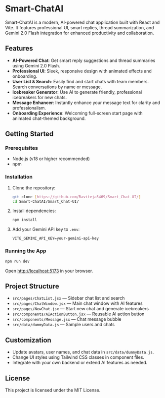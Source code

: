 # Smart-ChatAI

Smart-ChatAI is a modern, AI-powered chat application built with React and Vite. It features professional UI, smart replies, thread summarization, and Gemini 2.0 Flash integration for enhanced productivity and collaboration.

## Features

- **AI-Powered Chat**: Get smart reply suggestions and thread summaries using Gemini 2.0 Flash.
- **Professional UI**: Sleek, responsive design with animated effects and onboarding.
- **User List & Search**: Easily find and start chats with team members. Search conversations by name or message.
- **Icebreaker Generator**: Use AI to generate friendly, professional icebreakers for new chats.
- **Message Enhancer**: Instantly enhance your message text for clarity and professionalism.
- **Onboarding Experience**: Welcoming full-screen start page with animated chat-themed background.

## Getting Started

### Prerequisites
- Node.js (v18 or higher recommended)
- npm

### Installation
1. Clone the repository:
	```bash
	git clone [https://github.com/Raviteja5469/Smart_Chat-UI/]
	cd Smart-ChatAI/Smart_Chat-UI/
	```
2. Install dependencies:
	```bash
	npm install
	```
3. Add your Gemini API key to `.env`:
	```env
	VITE_GEMINI_API_KEY=your-gemini-api-key
	```

### Running the App
```bash
npm run dev
```
Open [http://localhost:5173](http://localhost:5173) in your browser.

## Project Structure

- `src/pages/ChatList.jsx` — Sidebar chat list and search
- `src/pages/ChatWindow.jsx` — Main chat window with AI features
- `src/pages/NewChat.jsx` — Start new chat and generate icebreakers
- `src/components/AIActionButton.jsx` — Reusable AI action button
- `src/components/Message.jsx` — Chat message bubble
- `src/data/dummyData.js` — Sample users and chats

## Customization

- Update avatars, user names, and chat data in `src/data/dummyData.js`.
- Change UI styles using Tailwind CSS classes in component files.
- Integrate with your own backend or extend AI features as needed.

## License

This project is licensed under the MIT License.

